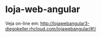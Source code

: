 # loja-web-angular

Veja on-line em:
http://lojawebangular3-diegokeller.rhcloud.com/lojawebangular/#!/

